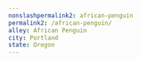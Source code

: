 ```yaml
---
﻿nonslashpermalink2: african-penguin
permalink2: /african-penguin/
alley: African Penguin
city: Portland
state: Oregon
---
```

